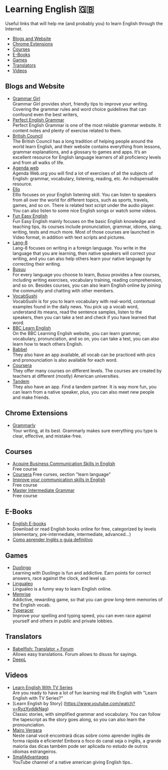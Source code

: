 # Learning English :uk:
Useful links that will help me (and probably you) to learn English through the Internet.

* [Blogs and Website](#blogs-and-website)
* [Chrome Extensions](#chrome-extensions)
* [Courses](#courses)
* [E-Books](#e-books)
* [Games](#games)
* [Translators](#translators)
* [Videos](#videos)


## Blogs and Website

* [Grammar Girl](http://www.quickanddirtytips.com/grammar-girl) <br/>
Grammar Girl provides short, friendly tips to improve your writing. Covering the grammar rules and word choice guidelines that can confound even the best writers,
* [Perfect English Grammar](http://www.perfect-english-grammar.com/) <br/>
Perfect English Grammar is one of the most reliable grammar website. It content notes and plenty of exercise related to them.
* [British Council](https://learnenglish.britishcouncil.org/en/quick-grammar) <br/>
The British Council has a long tradition of helping people around the world learn English, and their website contains everything from lessons, grammar explanations, and a glossary to games and apps. It’s an excellent resource for English language learners of all proficiency levels and from all walks of life.
* [Agenda web](https://agendaweb.org/) <br/>
Agenda Web.org you will find a lot of exercises of all the subjects of English: grammar, vocabulary, listening, reading, etc. An indispensable resource.
* [Ello](http://www.elllo.org/) <br/>
Elllo focuses on your English listening skill. You can listen to speakers from all over the world for different topics, such as sports, travels, games, and so on. There is related text script under the audio player. You can also listen to some nice English songs or watch some videos.
* [Fun Easy English](http://funeasyenglish.com/) <br/>
Fun Easy English mainly focuses on the basic English knowledge and teaching tips, its courses include pronunciation, grammar, idioms, slang, writing, tests and much more. Most of those courses are launched in Video format, in addition with text scripts and pictures.
* [Lang-8](http://lang-8.com/) <br/>
Lang-8 focuses on writing in a foreign language. You write in the language that you are learning, then native speakers will correct your writing, and you can also help others learn your native language by correcting their writing.
* [Busuu](https://www.busuu.com/en) <br/>
For every language you choose to learn, Busuu provides a few courses, including writing exercises, vocabulary training, reading comprehension, and so on. Besides courses, you can also learn English online by joining the community and chatting with other members.
* [VocabSushi](http://www.vocabsushi.com/) <br/>
VocabSushi is for you to learn vocabulary with real-world, contextual examples found in the daily news. You pick up a vocab word, understand its means, read the sentence samples, listen to the speakers, then you can take a test and check if you have learned that word.
* [BBC Learn English](http://www.bbc.co.uk/learningenglish/) <br/>
On the BBC Learning English website, you can learn grammar, vocabulary, pronunciation, and so on, you can take a test, you can also learn how to teach others English.
* [Babbel](https://babbel.com/) <br/>
They also have an app available, all vocab can be practiced with pics and pronounciation is also available for each word.
* [Coursera](https://www.coursera.org/browse/language-learning/learning-english?languages=en) <br/>
They offer many courses on different levels. The courses are created by teachers at different (mostly) American universities.  
* [Tandem](https://www.tandem.net/learn-english-online/) <br/>
They also have an app. Find a tandem partner. It is way more fun, you can learn from a native speaker, plus, you can also meet new people and make friends.


## Chrome Extensions

* [Grammarly](https://www.grammarly.com/) <br/>
Your writing, at its best. Grammarly makes sure everything you type is clear, effective, and mistake-free.


## Courses

* [Acquire Business Communication Skills in English](https://es.coursera.org/specializations/ingles-empresarial) <br/>
Free course
* [Coursera](https://es.coursera.org/)
Free curses, section "learn language"
* [Improve your communication skills in English](https://es.coursera.org/specializations/improve-english) <br/>
Free course
* [Master Intermediate Grammar](https://es.coursera.org/specializations/intermediate-grammar) <br/>
Free course


## E-Books

* [English E-books](http://english-e-books.net/) <br/>
Download or read English books online for free, categorized by levels (elementary, pre-intermediate, intermediate, advanced...)
* [Como aprender Inglês o guia definitivo](http://www.mairovergara.com/adw-ebook-single-search/?utm_source=adwords&utm_campaign=adw-ebook&utm_medium=search&utm_term=%22como%20aprender%20ingles%20o%20guia%20definitivo%22&gclid=EAIaIQobChMIufmbrPqh1QIVAwaRCh1YTA-YEAAYASAAEgJDhvD_BwE#hero)


## Games

* [Duolingo](https://www.duolingo.com/) <br/>
Learning with Duolingo is fun and addictive. Earn points for correct answers, race against the clock, and level up.
* [Lingualeo](https://lingualeo.com/) <br />
Lingualeo is a funny way to learn English online.
* [Memrise](https://www.memrise.com/) <br>
Addictive, rewarding game, so that you can grow long-term memories of the English vocab.
* [Typeracer](http://play.typeracer.com) <br/>
Improve your spelling and typing speed, you can even race against yourself and others in public and private lobbies.


## Translators

* [Babelfish: Translator + Forum](https://www.babelfish.com/) <br/>
Allows easy translations. Forum allows to disuss for sayings.
* [DeepL](https://www.deepl.com/)


## Videos

* [Learn English With TV Series](https://www.youtube.com/channel/UCKgpamMlm872zkGDcBJHYDg) <br/>
Are you ready to have a lot of fun learning real life English with "Learn English with TV Series?"
* [Learn English by Story] (https://www.youtube.com/watch?v=RyzXyddkNag) <br/>
Classic stories, with simplified grammar and vocabulary. You can follow the tapescript as the story goes along, so you can also learn the pronounciation.
* [Mairo Vergara](https://www.youtube.com/user/MairoVergara) <br/>
Neste canal você encontrará dicas sobre como aprender inglês de forma rápida e eficiente! Embora o foco do canal seja o inglês, a grande maioria das dicas também pode ser aplicada no estudo de outros idiomas estrangeiros.
* [SmallAdvantages](https://www.youtube.com/channel/UCskEPRzGlsYHs_a5SJyCXag) <br/>
YouTube channel of a native american giving English tips..
